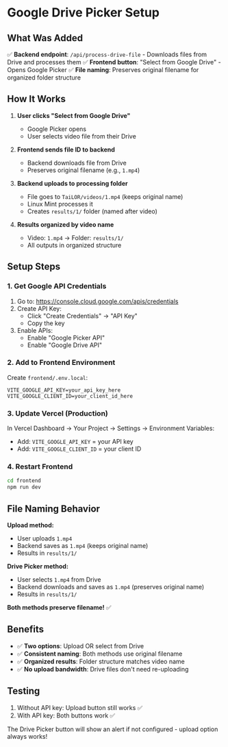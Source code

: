 # Google Drive Picker Setup

## What Was Added

✅ **Backend endpoint**: `/api/process-drive-file` - Downloads files from Drive and processes them
✅ **Frontend button**: "Select from Google Drive" - Opens Google Picker
✅ **File naming**: Preserves original filename for organized folder structure

## How It Works

1. **User clicks "Select from Google Drive"**
   - Google Picker opens
   - User selects video file from their Drive
   
2. **Frontend sends file ID to backend**
   - Backend downloads file from Drive
   - Preserves original filename (e.g., `1.mp4`)
   
3. **Backend uploads to processing folder**
   - File goes to `TaiLOR/videos/1.mp4` (keeps original name)
   - Linux Mint processes it
   - Creates `results/1/` folder (named after video)
   
4. **Results organized by video name**
   - Video: `1.mp4` → Folder: `results/1/`
   - All outputs in organized structure

## Setup Steps

### 1. Get Google API Credentials

1. Go to: https://console.cloud.google.com/apis/credentials
2. Create API Key:
   - Click "Create Credentials" → "API Key"
   - Copy the key
3. Enable APIs:
   - Enable "Google Picker API"
   - Enable "Google Drive API"

### 2. Add to Frontend Environment

Create `frontend/.env.local`:
```env
VITE_GOOGLE_API_KEY=your_api_key_here
VITE_GOOGLE_CLIENT_ID=your_client_id_here
```

### 3. Update Vercel (Production)

In Vercel Dashboard → Your Project → Settings → Environment Variables:
- Add: `VITE_GOOGLE_API_KEY` = your API key
- Add: `VITE_GOOGLE_CLIENT_ID` = your client ID

### 4. Restart Frontend

```bash
cd frontend
npm run dev
```

## File Naming Behavior

**Upload method:**
- User uploads `1.mp4`
- Backend saves as `1.mp4` (keeps original name)
- Results in `results/1/`

**Drive Picker method:**
- User selects `1.mp4` from Drive
- Backend downloads and saves as `1.mp4` (preserves original name)
- Results in `results/1/`

**Both methods preserve filename!** ✅

## Benefits

- ✅ **Two options**: Upload OR select from Drive
- ✅ **Consistent naming**: Both methods use original filename
- ✅ **Organized results**: Folder structure matches video name
- ✅ **No upload bandwidth**: Drive files don't need re-uploading

## Testing

1. Without API key: Upload button still works ✅
2. With API key: Both buttons work ✅

The Drive Picker button will show an alert if not configured - upload option always works!

